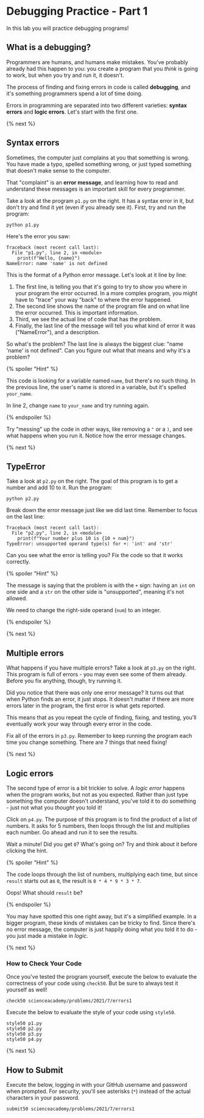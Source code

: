# Debugging Practice - Part 1

In this lab you will practice debugging programs!

## What is a debugging?

Programmers are humans, and humans make mistakes. You've probably already had this happen to you: you create a program that you *think* is going to work, but when you try and run it, it doesn't.

The process of finding and fixing errors in code is called **debugging**, and it's something programmers spend a lot of time doing.

Errors in programming are separated into two different varieties: **syntax errors** and **logic errors**. Let's start with the first one.

{% next %}

## Syntax errors

Sometimes, the computer just complains at you that something is wrong. You have made a typo, spelled something wrong, or just typed something that doesn't make sense to the computer.

That "complaint" is an **error message**, and learning how to read and understand these messages is an important skill for every programmer.

Take a look at the program `p1.py` on the right. It has a syntax error in it, but don't try and find it yet (even if you already see it). First, try and run the program:

```
python p1.py
```

Here's the error you saw:

```
Traceback (most recent call last):
  File "p1.py", line 2, in <module>
    print(f"Hello, {name}")
NameError: name 'name' is not defined
```

This is the format of a Python error message. Let's look at it line by line:

1. The first line, is telling you that it's going to try to show you where in your program the error occurred. In a more complex program, you might have to "trace" your way "back" to where the error happened.
1. The second line shows the name of the program file and on what line the error occurred. This is important information.
1. Third, we see the actual line of code that has the problem.
1. Finally, the last line of the message will tell you what kind of error it was ("NameError"), and a description.

So what's the problem? The last line is always the biggest clue: "name 'name' is not defined". Can you figure out what that means and why it's a problem?

{% spoiler "Hint" %}

This code is looking for a variable named `name`, but there's no such thing. In the previous line, the user's name is stored in a variable, but it's spelled `your_name`.

In line 2, change `name` to `your_name` and try running again.

{% endspoiler %}

Try "messing" up the code in other ways, like removing a `"` or a `)`, and see what happens when you run it. Notice how the error message changes.

{% next %}

## TypeError

Take a look at `p2.py` on the right. The goal of this program is to get a number and add 10 to it. Run the program:

```
python p2.py
```

Break down the error message just like we did last time. Remember to focus on the last line:

```
Traceback (most recent call last):
  File "p2.py", line 2, in <module>
    print(f"Your number plus 10 is {10 + num}")
TypeError: unsupported operand type(s) for +: 'int' and 'str'
```

Can you see what the error is telling you? Fix the code so that it works correctly.

{% spoiler "Hint" %}

The message is saying that the problem is with the `+` sign: having an `int` on one side and a `str` on the other side is "unsupported", meaning it's not allowed.

We need to change the right-side operand (`num`) to an integer.

{% endspoiler %}

{% next %}

## Multiple errors

What happens if you have multiple errors? Take a look at `p3.py` on the right. This program is full of errors - you may even see some of them already. Before you fix anything, though, try running it.

Did you notice that there was only one error message? It turns out that when Python finds an error, it just stops. It doesn't matter if there are more errors later in the program, the first error is what gets reported.

This means that as you repeat the cycle of finding, fixing, and testing, you'll eventually work your way through every error in the code.

Fix all of the errors in `p3.py`. Remember to keep running the program each time you change something. There are 7 things that need fixing!

{% next %}

## Logic errors

The second type of error is a bit trickier to solve. A *logic error* happens when the program works, but not as you expected. Rather than just type something the computer doesn't understand, you've told it to do something - just not what you *thought* you told it!

Click on `p4.py`. The purpose of this program is to find the product of a list of numbers. It asks for 5 numbers, then loops through the list and multiplies each number. Go ahead and run it to see the results.

Wait a minute! Did you get `0`? What's going on? Try and think about it before clicking the hint.

{% spoiler "Hint" %}

The code loops through the list of numbers, multiplying each time, but since `result` starts out as `0`, the result is `0 * 4 * 9 * 3 * 7`.

Oops! What should `result` be?

{% endspoiler %}

You may have spotted this one right away, but it's a simplified example. In a bigger program, these kinds of mistakes can be tricky to find. Since there's no error message, the computer is just happily doing what you told it to do - you just made a mistake in *logic*.

{% next %}

### How to Check Your Code

Once you've tested the program yourself, execute the below to evaluate the correctness of your code using `check50`. But be sure to always test it yourself as well!

```
check50 scienceacademy/problems/2021/7/errors1
```

Execute the below to evaluate the style of your code using `style50`.

```
style50 p1.py
style50 p2.py
style50 p3.py
style50 p4.py
```

{% next %}

## How to Submit

Execute the below, logging in with your GitHub username and password when prompted. For security, you'll see asterisks (`*`) instead of the actual characters in your password.

```
submit50 scienceacademy/problems/2021/7/errors1
```



